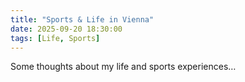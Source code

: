 ```yaml
---
title: "Sports & Life in Vienna"
date: 2025-09-20 18:30:00
tags: [Life, Sports]
---
```

Some thoughts about my life and sports experiences…